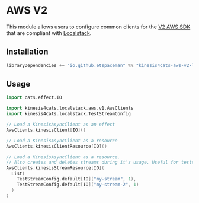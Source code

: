 # AWS V2

This module allows users to configure common clients for the [V2 AWS SDK](https://docs.aws.amazon.com/sdk-for-java/latest/developer-guide/home.html) that are compliant with [Localstack](https://localstack.cloud/).

## Installation

```scala
libraryDependencies += "io.github.etspaceman" %% "kinesis4cats-aws-v2-localstack" % "@VERSION@"
```

## Usage

```scala mdoc:compile-only
import cats.effect.IO

import kinesis4cats.localstack.aws.v1.AwsClients
import kinesis4cats.localstack.TestStreamConfig

// Load a KinesisAsyncClient as an effect
AwsClients.kinesisClient[IO]()

// Load a KinesisAsyncClient as a resource
AwsClients.kinesisClientResource[IO]()

// Load a KinesisAsyncClient as a resource.
// Also creates and deletes streams during it's usage. Useful for tests.
AwsClients.kinesisStreamResource[IO](
  List(
    TestStreamConfig.default[IO]("my-stream", 1),
    TestStreamConfig.default[IO]("my-stream-2", 1)
  )
)
```
